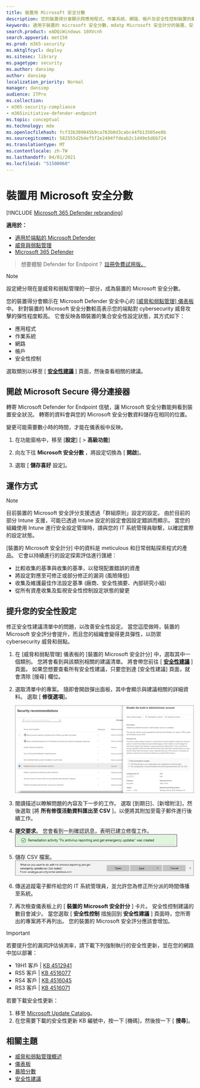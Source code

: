 ```yaml
---
title: 裝置用 Microsoft 安全分數
description: 您的裝置得分會顯示跨應用程式、作業系統、網路、帳戶及安全性控制裝置的集合安全性設定狀態。
keywords: 適用于裝置的 microsoft 安全分數，mdatp Microsoft 安全計分的裝置、安全分數、設定分數、威脅與弱點管理、安全性控制、改進機會、安全性設定分數、安全性狀況、基準
search.product: eADQiWindows 10XVcnh
search.appverid: met150
ms.prod: m365-security
ms.mktglfcycl: deploy
ms.sitesec: library
ms.pagetype: security
ms.author: dansimp
author: dansimp
localization_priority: Normal
manager: dansimp
audience: ITPro
ms.collection:
- m365-security-compliance
- m365initiative-defender-endpoint
ms.topic: conceptual
ms.technology: mde
ms.openlocfilehash: fcf33b309045b9ca763b0d3cabc44fb13505ee0b
ms.sourcegitcommit: 582555d2b4ef5f2e2494ffdeab2c1d49e5d6b724
ms.translationtype: MT
ms.contentlocale: zh-TW
ms.lasthandoff: 04/01/2021
ms.locfileid: "51500060"
---
```

# <a name="microsoft-secure-score-for-devices"></a>裝置用 Microsoft 安全分數

[!INCLUDE [Microsoft 365 Defender rebranding](../../includes/microsoft-defender.md)]

**適用於：**

- [適用於端點的 Microsoft Defender](https://go.microsoft.com/fwlink/?linkid=2154037)
- [威脅與弱點管理](next-gen-threat-and-vuln-mgt.md)
- [Microsoft 365 Defender](https://go.microsoft.com/fwlink/?linkid=2118804)

> 想要體驗 Defender for Endpoint？ [註冊免費試用版。](https://www.microsoft.com/microsoft-365/windows/microsoft-defender-atp?ocid=docs-wdatp-pullalerts-abovefoldlink) 


>[!NOTE]
> 設定總分現在是威脅和弱點管理的一部分，成為裝置的 Microsoft 安全分數。

您的裝置得分會顯示在 Microsoft Defender 安全中心的 [ [威脅和弱點管理] 儀表板](tvm-dashboard-insights.md) 中。 針對裝置的 Microsoft 安全分數較高表示您的端點對 cybersecurity 威脅攻擊的彈性程度較高。 它會反映各類裝置的集合安全性設定狀態，其方式如下：

- 應用程式
- 作業系統
- 網路
- 帳戶
- 安全性控制

選取類別以移至 [ [**安全性建議**](tvm-security-recommendation.md) ] 頁面，然後查看相關的建議。

## <a name="turn-on-the-microsoft-secure-score-connector"></a>開啟 Microsoft Secure 得分連接器

轉寄 Microsoft Defender for Endpoint 信號，讓 Microsoft 安全分數能夠看到裝置安全狀況。 轉寄的資料會與您的 Microsoft 安全分數資料儲存在相同的位置。

變更可能需要數小時的時間，才能在儀表板中反映。

1. 在功能窗格中，移至 [**設定**] [  >  **高級功能**] 

2. 向左下往 **Microsoft 安全分數** ，將設定切換為 [ **開啟**]。

3. 選取 [ **儲存喜好** 設定]。

## <a name="how-it-works"></a>運作方式

>[!NOTE]
> 目前裝置的 Microsoft 安全評分支援透過「群組原則」設定的設定。 由於目前的部分 Intune 支援，可能已透過 Intune 設定的設定會因設定錯誤而顯示。 當您的組織使用 Intune 進行安全設定管理時，請與您的 IT 系統管理員聯繫，以確認實際的設定狀態。

[裝置的 Microsoft 安全計分] 中的資料是 meticulous 和日常弱點探索程式的產品。 它會以持續進行的設定探索評估進行匯總：

- 比較收集的基準與收集的基準，以發現配置錯誤的資產
- 將設定對應至可修正或部分修正的漏洞 (風險降低) 
- 收集及維護最佳作法設定基準 (廠商、安全性摘要、內部研究小組) 
- 從所有資產收集及監視安全性控制設定狀態的變更

## <a name="improve-your-security-configuration"></a>提升您的安全性設定

修正安全性建議清單中的問題，以改善安全性設定。 當您這麼做時，裝置的 Microsoft 安全評分會提升，而且您的組織會變得更具彈性，以防禦 cybersecurity 威脅和弱點。

1. 在 [威脅和弱點管理] 儀表板的 [裝置的 Microsoft 安全計分] 中，選取其中一個類別。 您將會看到與該類別相關的建議清單。 將會帶您前往 [ [**安全性建議**](tvm-security-recommendation.md) ] 頁面。 如果您想要查看所有安全性建議，只要您到達 [安全性建議] 頁面，就會清除 [搜尋] 欄位。

2. 選取清單中的專案。 隨即會開啟彈出面板，其中會顯示與建議相關的詳細資料。 選取 [ **修復選項**]。

   ![安全性控制相關的安全性建議](images/tvm_security_controls.png)

3. 閱讀描述以瞭解問題的內容及下一步的工作。 選取 [到期日]、[新增附注]，然後選取 [將 **所有修復活動資料匯出至 CSV** ]，以便將其附加至電子郵件進行後續工作。

4. **提交要求**。 您會看到一則確認訊息，表明已建立修復工作。
   ![修正任務建立確認](images/tvm_remediation_task_created.png)

5. 儲存 CSV 檔案。
   ![儲存 csv 檔案](images/tvm_save_csv_file.png)

6. 傳送追蹤電子郵件給您的 IT 系統管理員，並允許您為修正所分派的時間傳播至系統。

7. 再次檢查儀表板上的 [ **裝置的 Microsoft 安全計分** ] 卡片。 安全性控制建議的數目會減少。 當您選取 [ **安全性控制** 措施回到 **安全性建議** ] 頁面時，您所寄出的專案將不再列出。 您的裝置的 Microsoft 安全評分應該會增加。

>[!IMPORTANT]
>若要提升您的漏洞評估偵測率，請下載下列強制執行的安全性更新，並在您的網路中加以部署：
>- 19H1 客戶 | [KB 4512941](https://support.microsoft.com/help/4512941/windows-10-update-kb4512941)
>- RS5 客戶 | [KB 4516077](https://support.microsoft.com/help/4516077/windows-10-update-kb4516077)
>- RS4 客戶 | [KB 4516045](https://support.microsoft.com/help/4516045/windows-10-update-kb4516045)
>- RS3 客戶 | [KB 4516071](https://support.microsoft.com/help/4516071/windows-10-update-kb4516071)
>
>若要下載安全性更新：
>1. 移至 [Microsoft Update Catalog](https://www.catalog.update.microsoft.com/home.aspx)。
>2. 在您需要下載的安全性更新 KB 編號中，按一下 [機碼]，然後按一下 [ **搜尋**]。  

## <a name="related-topics"></a>相關主題

- [威脅和弱點管理概述](next-gen-threat-and-vuln-mgt.md)
- [儀表板](tvm-dashboard-insights.md)
- [暴險分數](tvm-exposure-score.md)
- [安全性建議](tvm-security-recommendation.md)

